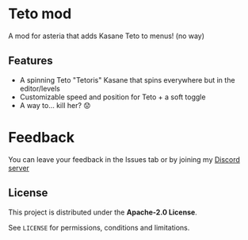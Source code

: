 # Teto mod

A mod for asteria that adds Kasane Teto to menus! (no way)

## Features
- A spinning Teto "Tetoris" Kasane that spins everywhere but in the editor/levels
- Customizable speed and position for Teto + a soft toggle
- A way to... kill her? :worried:

# Feedback
You can leave your feedback in the Issues tab or by joining my [Discord server](https://discord.com/invite/4vqtjfdhTk)

## License
This project is distributed under the **Apache-2.0 License**.

See `LICENSE` for permissions, conditions and limitations.